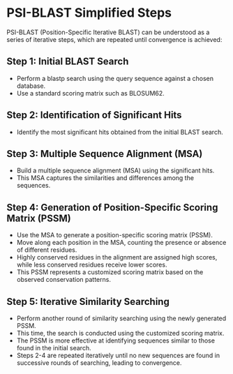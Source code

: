 # PSI-BLAST Simplified Steps

PSI-BLAST (Position-Specific Iterative BLAST) can be understood as a series of iterative steps, which are repeated until convergence is achieved:

## Step 1: Initial BLAST Search
- Perform a blastp search using the query sequence against a chosen database.
- Use a standard scoring matrix such as BLOSUM62.

## Step 2: Identification of Significant Hits
- Identify the most significant hits obtained from the initial BLAST search.

## Step 3: Multiple Sequence Alignment (MSA)
- Build a multiple sequence alignment (MSA) using the significant hits.
- This MSA captures the similarities and differences among the sequences.

## Step 4: Generation of Position-Specific Scoring Matrix (PSSM)
- Use the MSA to generate a position-specific scoring matrix (PSSM).
- Move along each position in the MSA, counting the presence or absence of different residues.
- Highly conserved residues in the alignment are assigned high scores, while less conserved residues receive lower scores.
- This PSSM represents a customized scoring matrix based on the observed conservation patterns.

## Step 5: Iterative Similarity Searching
- Perform another round of similarity searching using the newly generated PSSM.
- This time, the search is conducted using the customized scoring matrix.
- The PSSM is more effective at identifying sequences similar to those found in the initial search.
- Steps 2-4 are repeated iteratively until no new sequences are found in successive rounds of searching, leading to convergence.
